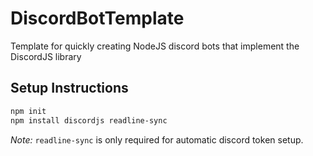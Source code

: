 # DiscordBotTemplate
Template for quickly creating NodeJS discord bots that implement the DiscordJS library

## Setup Instructions
```bash 
npm init
npm install discordjs readline-sync
```
*Note:* `readline-sync` is only required for automatic discord token setup.